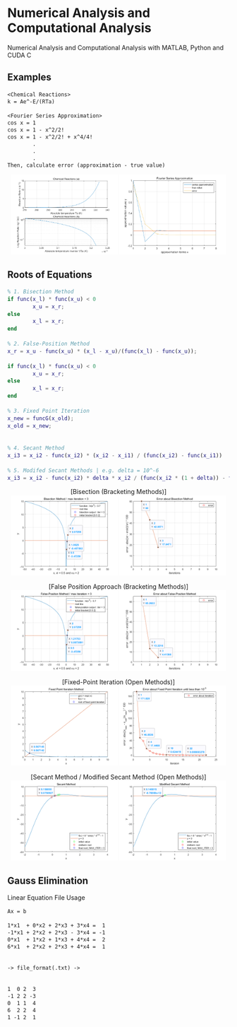 # Numerical Analysis and Computational Analysis
Numerical Analysis and Computational Analysis with MATLAB, Python and CUDA C

## Examples


```
<Chemical Reactions>
k = Ae^-E/(RTa)

<Fourier Series Approximation>
cos x = 1
cos x = 1 - x^2/2!
cos x = 1 - x^2/2! + x^4/4!
        .
        .
        .
Then, calculate error (approximation - true value)

```

<p align="center">
  <img src="examples/chemical_reactions_with_Arrhenius_equation.png" width=48%>
  <img src="examples/fourier_series_approximation.png" width=48%>
</p>

## Roots of Equations
```matlab
% 1. Bisection Method
if func(x_l) * func(x_u) < 0
        x_u = x_r;
else
        x_l = x_r;
end
        
% 2. False-Position Method
x_r = x_u - func(x_u) * (x_l - x_u)/(func(x_l) - func(x_u));

if func(x_l) * func(x_u) < 0
        x_u = x_r;
else
        x_l = x_r;
end

% 3. Fixed Point Iteration
x_new = funcG(x_old);
x_old = x_new;


% 4. Secant Method
x_i3 = x_i2 - func(x_i2) * (x_i2 - x_i1) / (func(x_i2) - func(x_i1))

% 5. Modifed Secant Methods | e.g. delta = 10^-6
x_i3 = x_i2 - func(x_i2) * delta * x_i2 / (func(x_i2 * (1 + delta)) - func(x_i2))
```

<p align="center">
  [Bisection (Bracketing Methods)] <br>
  <img src="roots of equations/bisection_method.png" width=48%>
  <img src="roots of equations/bisection_method_error.png" width=48%>
</p>

<p align="center">
  [False Position Approach (Bracketing Methods)] <br>
  <img src="roots of equations/false_position_method.png" width=48%>
  <img src="roots of equations/false_position_method_error.png" width=48%>
</p>

<p align="center">
  [Fixed-Point Iteration (Open Methods)] <br>
  <img src="roots of equations/fixed_point_iteration.png" width=48%>
  <img src="roots of equations/fixed_point_iteration_error.png" width=48%>
</p>

<p align="center">
  [Secant Method / Modified Secant Method (Open Methods)] <br>
  <img src="roots of equations/secant_method.png" width=48%>
  <img src="roots of equations/modified_secant_method.png" width=48%>
</p>

## Gauss Elimination

Linear Equation File Usage

```
Ax = b

1*x1  + 0*x2 + 2*x3 + 3*x4 =  1
-1*x1 + 2*x2 + 2*x3 - 3*x4 = -1
0*x1  + 1*x2 + 1*x3 + 4*x4 =  2
6*x1  + 2*x2 + 2*x3 + 4*x4 =  1


-> file_format(.txt) ->


1  0 2  3
-1 2 2 -3
0  1 1  4
6  2 2  4
1 -1 2  1
```
